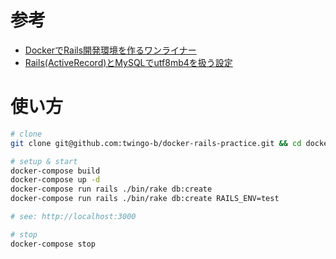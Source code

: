# 参考
- [DockerでRails開発環境を作るワンライナー](http://qiita.com/masuidrive/items/7478fb9101652f2bbae1)
- [Rails(ActiveRecord)とMySQLでutf8mb4を扱う設定](http://qiita.com/xend/items/4d5c3333cbae53888f37)

# 使い方
```bash
# clone
git clone git@github.com:twingo-b/docker-rails-practice.git && cd docker-rails-practice

# setup & start
docker-compose build
docker-compose up -d
docker-compose run rails ./bin/rake db:create
docker-compose run rails ./bin/rake db:create RAILS_ENV=test

# see: http://localhost:3000

# stop
docker-compose stop
```

